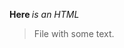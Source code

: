 <p>
	<strong> Here </strong> <em> is an HTML </em> 
</p>
<p>
	<blockquote>
		File with some text.
	</blockquote>
</p>
